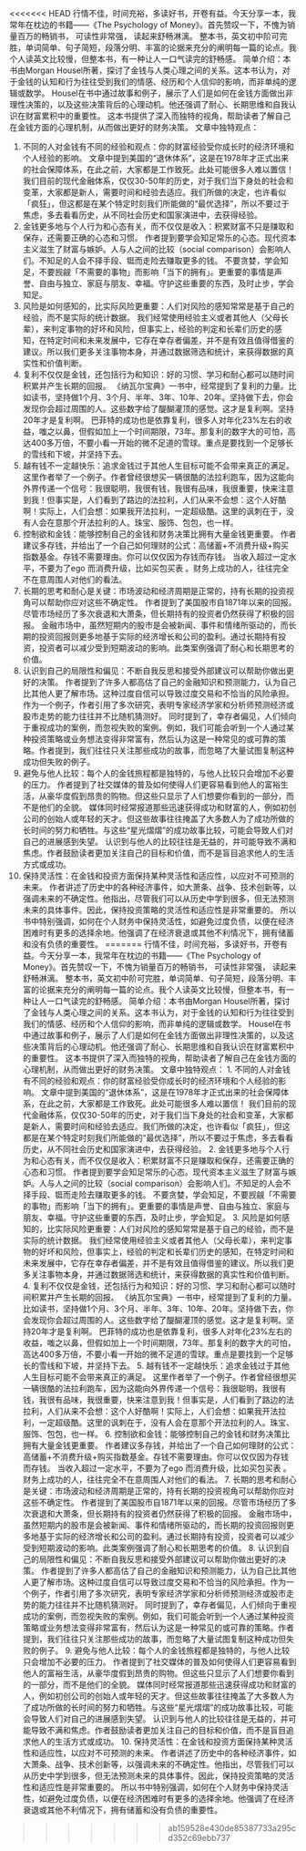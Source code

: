 <<<<<<< HEAD
行情不佳，时间充裕，多读好书，开卷有益。今天分享一本，我常年在枕边的书籍——《The Psychology of Money》。首先赞叹一下，不愧为销量百万的畅销书， 可读性非常强， 读起来舒畅淋漓。 整本书，英文初中阶可完胜，单词简单、句子简短，段落分明、丰富的论据来充分的阐明每一篇的论点。我个人读英文比较慢，但整本书，有一种让人一口气读完的舒畅感。 简单介绍：本书由Morgan Housel所著，探讨了金钱与人类心理之间的关系。这本书认为，对于金钱的认知和行为往往受到我们的情感、经历和个人信仰的影响，而非单纯的逻辑或数学。 Housel在书中通过故事和例子，展示了人们是如何在金钱方面做出非理性决策的，以及这些决策背后的心理动机。他还强调了耐心、长期思维和自我认识在财富累积中的重要性。 这本书提供了深入而独特的视角，帮助读者了解自己在金钱方面的心理机制，从而做出更好的财务决策。 文章中独特观点： 
1. 不同的人对金钱有不同的经验和观点：你的财富经验受你成长时的经济环境和个人经验的影响。 文章中提到美国的“退休体系”，这是在1978年才正式出来的社会保障体系，在此之前，大家都是工作致死。此处可能很多人难以置信！ 我们目前的现代金融体系，仅仅30-50年的历史，对于我们当下身处的社会和变革，大家都是新人，需要时间和经验去适应。我们所做的决定，也许看似「疯狂」，但这都是在某个特定时刻我们所能做的“最优选择”，所以不要过于焦虑，多去看看历史，从不同社会历史和国家演进中，去获得经验。
2. 金钱更多地与个人行为和心态有关，而不仅仅是收入：积累财富不只是赚取和保存，还需要正确的心态和习惯。 作者提到要学会知足常乐的心态。现代资本主义滋生了财富与嫉妒。人与人之间的比较（social comparison）会影响人们。不知足的人会不择手段、铤而走险去赚取更多的钱。 不要贪婪，学会知足，不要觊觎「不需要的事物」而影响「当下的拥有」。更重要的事情是声誉、自由与独立、家庭与朋友、幸福。守护这些重要的东西，及时止步，学会知足。 
3. 风险是如何感知的，比实际风险更重要：人们对风险的感知常常是基于自己的经验，而不是实际的统计数据。 我们经常使用经验主义或者其他人（父母长辈），来判定事物的好坏和风险，但事实上，经验的判定和长辈们历史的感知，在特定时间和未来发展中，它存在幸存者偏差，并不是有效且值得借鉴的建议。所以我们更多关注事物本身，并通过数据筛选和统计，来获得数据的真实性和价值判断。 
4. 复利不仅仅是金钱，还包括行为和知识：好的习惯、学习和耐心都可以随时间积累并产生长期的回报。 《纳瓦尔宝典》一书中，经常提到了复利的力量。比如读书，坚持做1个月、3个月、半年、3年、10年、20年。坚持做下去，你会发现你会超过周围的人。这些数字给了醍醐灌顶的感觉。这才是复利啊。坚持20年才是复利啊。 巴菲特的成功也是依靠复利，很多人对年化23%左右的收益，嗤之以鼻，但假如加上一个时间期限，73年。那复利的数字大的可怕，高达400多万倍，不要小看一开始的微不足道的雪球。重点是要找到一个足够长的雪线和下坡，并坚持下去。 
5. 越有钱不一定越快乐：追求金钱过于其他人生目标可能不会带来真正的满足。 这里作者举了一个例子。作者曾经很想买一辆很酷的法拉利跑车，因为这能向外界传递一个信号：我很聪明，我很有钱，我很有品味，我很重要，快来注意到我！但事实是，人们看到了路边的法拉利，人们从来不会想：这个人好酷啊！实际上，人们会想：如果我开法拉利，一定超级酷。这里的讽刺在于，没有人会在意那个开法拉利的人。珠宝、服饰、包包，也一样。 
6. 控制欲和金钱：能够控制自己的金钱和财务决策比拥有大量金钱更重要。 作者建议多存钱，并给出了一个自己如何理财的公式：高储蓄+不消费升级+购买指数基金。存钱不需要理由。你可以仅仅因为存钱而存钱。 当收入超过一定水平，不要为了ego 而消费升级，比如买包买表 。财务上成功的人，往往完全不在意周围人对他们的看法。 
7. 长期的思考和耐心是关键：市场波动和经济周期是正常的，持有长期的投资视角可以帮助你应对这些不确定性。 作者提到了美国股市自1871年以来的回报。尽管市场经历了多次衰退和大萧条，但长期持有的投资者仍然获得了积极的回报。 金融市场中，虽然短期内的股市是会被新闻、事件和情绪所驱动的，而长期的投资回报则更多地基于实际的经济增长和公司的盈利。通过长期持有投资，投资者可以减少受到短期波动的影响。此类案例强调了耐心和长期思考的价值。 
8. 认识到自己的局限性和偏见：不断自我反思和接受外部建议可以帮助你做出更好的决策。 作者提到了许多人都高估了自己的金融知识和预测能力，认为自己比其他人更了解市场。这种过度自信可以导致过度交易和不恰当的风险承担。作为一个例子，作者引用了多次研究，表明专家经济学家和分析师预测经济或股市走势的能力往往并不比随机猜测好。 同时提到了，幸存者偏见，人们倾向于重视成功的案例，而忽视失败的案例。例如，我们可能会听到一个人通过某种投资策略或业务想法变得非常富有，然后认为这是一种常见的或可靠的策略。作者提到，我们往往只关注那些成功的故事，而忽略了大量试图复制这种成功但失败的例子。 
9. 避免与他人比较：每个人的金钱旅程都是独特的，与他人比较只会增加不必要的压力。 作者提到了社交媒体的普及如何使得人们更容易看到他人的富裕生活，从豪华度假到昂贵的购物。但这些只显示了人们想要你看到的一部分，而不是他们的全貌。 媒体同时经常报道那些迅速获得成功和财富的人，例如初创公司的创始人或年轻的天才。但这些故事往往掩盖了大多数人为了成功所做的长时间的努力和牺牲。与这些“星光熠熠”的成功故事比较，可能会导致人们对自己的进展感到失望。 认识到与他人的比较往往是无益的，并可能导致不满和焦虑。作者鼓励读者更加关注自己的目标和价值，而不是盲目追求他人的生活方式或成功。
10. 保持灵活性：在金钱和投资方面保持某种灵活性和适应性，以应对不可预测的未来。 作者讲述了历史中的各种经济事件，如大萧条、战争、技术创新等，以强调未来的不确定性。他指出，尽管我们可以从历史中学到很多，但无法预测未来的具体事件。因此，保持投资策略的灵活性和适应性是非常重要的。 所以书中特别强调，如何在个人财务中保持灵活性，如避免过度负债，以便在经济困难时有更多的选择余地。他强调了在经济衰退或其他不利情况下，拥有储蓄和没有负债的重要性。
=======
行情不佳，时间充裕，多读好书，开卷有益。今天分享一本，我常年在枕边的书籍——《The Psychology of Money》。首先赞叹一下，不愧为销量百万的畅销书， 可读性非常强， 读起来舒畅淋漓。 整本书，英文初中阶可完胜，单词简单、句子简短，段落分明、丰富的论据来充分的阐明每一篇的论点。我个人读英文比较慢，但整本书，有一种让人一口气读完的舒畅感。 简单介绍：本书由Morgan Housel所著，探讨了金钱与人类心理之间的关系。这本书认为，对于金钱的认知和行为往往受到我们的情感、经历和个人信仰的影响，而非单纯的逻辑或数学。 Housel在书中通过故事和例子，展示了人们是如何在金钱方面做出非理性决策的，以及这些决策背后的心理动机。他还强调了耐心、长期思维和自我认识在财富累积中的重要性。 这本书提供了深入而独特的视角，帮助读者了解自己在金钱方面的心理机制，从而做出更好的财务决策。 文章中独特观点： 1. 不同的人对金钱有不同的经验和观点：你的财富经验受你成长时的经济环境和个人经验的影响。 文章中提到美国的“退休体系”，这是在1978年才正式出来的社会保障体系，在此之前，大家都是工作致死。此处可能很多人难以置信！ 我们目前的现代金融体系，仅仅30-50年的历史，对于我们当下身处的社会和变革，大家都是新人，需要时间和经验去适应。我们所做的决定，也许看似「疯狂」，但这都是在某个特定时刻我们所能做的“最优选择”，所以不要过于焦虑，多去看看历史，从不同社会历史和国家演进中，去获得经验。 2. 金钱更多地与个人行为和心态有关，而不仅仅是收入：积累财富不只是赚取和保存，还需要正确的心态和习惯。 作者提到要学会知足常乐的心态。现代资本主义滋生了财富与嫉妒。人与人之间的比较（social comparison）会影响人们。不知足的人会不择手段、铤而走险去赚取更多的钱。 不要贪婪，学会知足，不要觊觎「不需要的事物」而影响「当下的拥有」。更重要的事情是声誉、自由与独立、家庭与朋友、幸福。守护这些重要的东西，及时止步，学会知足。 3. 风险是如何感知的，比实际风险更重要：人们对风险的感知常常是基于自己的经验，而不是实际的统计数据。 我们经常使用经验主义或者其他人（父母长辈），来判定事物的好坏和风险，但事实上，经验的判定和长辈们历史的感知，在特定时间和未来发展中，它存在幸存者偏差，并不是有效且值得借鉴的建议。所以我们更多关注事物本身，并通过数据筛选和统计，来获得数据的真实性和价值判断。 4. 复利不仅仅是金钱，还包括行为和知识：好的习惯、学习和耐心都可以随时间积累并产生长期的回报。 《纳瓦尔宝典》一书中，经常提到了复利的力量。比如读书，坚持做1个月、3个月、半年、3年、10年、20年。坚持做下去，你会发现你会超过周围的人。这些数字给了醍醐灌顶的感觉。这才是复利啊。坚持20年才是复利啊。 巴菲特的成功也是依靠复利，很多人对年化23%左右的收益，嗤之以鼻，但假如加上一个时间期限，73年。那复利的数字大的可怕，高达400多万倍，不要小看一开始的微不足道的雪球。重点是要找到一个足够长的雪线和下坡，并坚持下去。 5. 越有钱不一定越快乐：追求金钱过于其他人生目标可能不会带来真正的满足。 这里作者举了一个例子。作者曾经很想买一辆很酷的法拉利跑车，因为这能向外界传递一个信号：我很聪明，我很有钱，我很有品味，我很重要，快来注意到我！但事实是，人们看到了路边的法拉利，人们从来不会想：这个人好酷啊！实际上，人们会想：如果我开法拉利，一定超级酷。这里的讽刺在于，没有人会在意那个开法拉利的人。珠宝、服饰、包包，也一样。 6. 控制欲和金钱：能够控制自己的金钱和财务决策比拥有大量金钱更重要。 作者建议多存钱，并给出了一个自己如何理财的公式：高储蓄+不消费升级+购买指数基金。存钱不需要理由。你可以仅仅因为存钱而存钱。 当收入超过一定水平，不要为了ego 而消费升级，比如买包买表 。财务上成功的人，往往完全不在意周围人对他们的看法。 7. 长期的思考和耐心是关键：市场波动和经济周期是正常的，持有长期的投资视角可以帮助你应对这些不确定性。 作者提到了美国股市自1871年以来的回报。尽管市场经历了多次衰退和大萧条，但长期持有的投资者仍然获得了积极的回报。 金融市场中，虽然短期内的股市是会被新闻、事件和情绪所驱动的，而长期的投资回报则更多地基于实际的经济增长和公司的盈利。通过长期持有投资，投资者可以减少受到短期波动的影响。此类案例强调了耐心和长期思考的价值。 8. 认识到自己的局限性和偏见：不断自我反思和接受外部建议可以帮助你做出更好的决策。 作者提到了许多人都高估了自己的金融知识和预测能力，认为自己比其他人更了解市场。这种过度自信可以导致过度交易和不恰当的风险承担。作为一个例子，作者引用了多次研究，表明专家经济学家和分析师预测经济或股市走势的能力往往并不比随机猜测好。 同时提到了，幸存者偏见，人们倾向于重视成功的案例，而忽视失败的案例。例如，我们可能会听到一个人通过某种投资策略或业务想法变得非常富有，然后认为这是一种常见的或可靠的策略。作者提到，我们往往只关注那些成功的故事，而忽略了大量试图复制这种成功但失败的例子。 9. 避免与他人比较：每个人的金钱旅程都是独特的，与他人比较只会增加不必要的压力。 作者提到了社交媒体的普及如何使得人们更容易看到他人的富裕生活，从豪华度假到昂贵的购物。但这些只显示了人们想要你看到的一部分，而不是他们的全貌。 媒体同时经常报道那些迅速获得成功和财富的人，例如初创公司的创始人或年轻的天才。但这些故事往往掩盖了大多数人为了成功所做的长时间的努力和牺牲。与这些“星光熠熠”的成功故事比较，可能会导致人们对自己的进展感到失望。 认识到与他人的比较往往是无益的，并可能导致不满和焦虑。作者鼓励读者更加关注自己的目标和价值，而不是盲目追求他人的生活方式或成功。 10. 保持灵活性：在金钱和投资方面保持某种灵活性和适应性，以应对不可预测的未来。 作者讲述了历史中的各种经济事件，如大萧条、战争、技术创新等，以强调未来的不确定性。他指出，尽管我们可以从历史中学到很多，但无法预测未来的具体事件。因此，保持投资策略的灵活性和适应性是非常重要的。 所以书中特别强调，如何在个人财务中保持灵活性，如避免过度负债，以便在经济困难时有更多的选择余地。他强调了在经济衰退或其他不利情况下，拥有储蓄和没有负债的重要性。
>>>>>>> ab159528e430de85387733a295cd352c69ebb737
